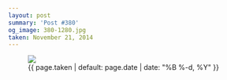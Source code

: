```yaml
---
layout: post
summary: 'Post #380'
og_image: 380-1280.jpg
taken: November 21, 2014
---
```


<figure class="post">
 <img sizes="(min-width: 700px) 50vw, calc(100vw - 2rem)" src="{{ site.assets_url }}/380-640.jpg" srcset="{{ site.assets_url }}/380-1280.jpg 1280w, {{ site.assets_url }}/380-960.jpg 960w, {{ site.assets_url }}/380-640.jpg 640w, {{ site.assets_url }}/380-320.jpg 320w"/>
 <figcaption>
  <time>
   {{ page.taken | default: page.date | date: "%B %-d, %Y" }}
  </time>
 </figcaption>
</figure>
